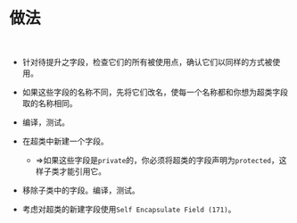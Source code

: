 # 做法

<br>

- 针对待提升之字段，检查它们的所有被使用点，确认它们以同样的方式被使用。

- 如果这些字段的名称不同，先将它们改名，使每一个名称都和你想为超类字段取的名称相同。
- 编译，测试。
- 在超类中新建一个字段。
  - ⇒如果这些字段是`private`的，你必须将超类的字段声明为`protected`，这样子类才能引用它。
- 移除子类中的字段。编译，测试。
- 考虑对超类的新建字段使用`Self Encapsulate Field (171)`。

<br>

